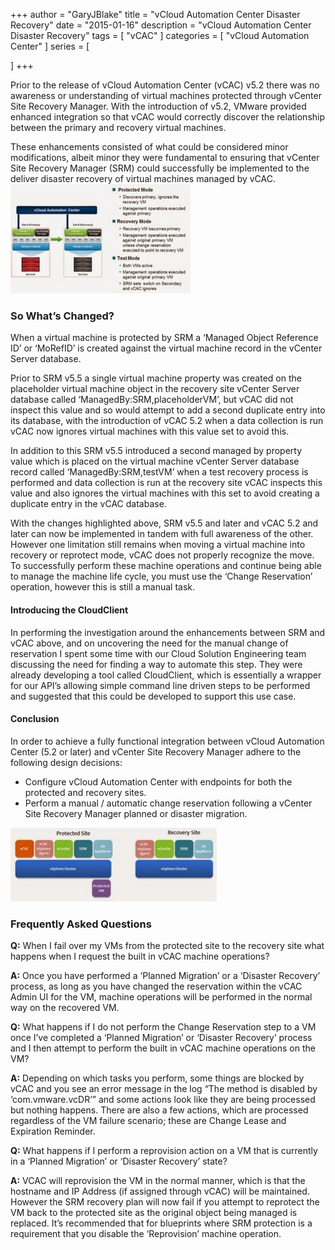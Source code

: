 +++
author = "GaryJBlake"
title = "vCloud Automation Center Disaster Recovery"
date = "2015-01-16"
description = "vCloud Automation Center Disaster Recovery"
tags = [
    "vCAC"
]
categories = [
    "vCloud Automation Center"
]
series = [

]
+++

Prior to the release of vCloud Automation Center (vCAC) v5.2 there was no awareness or understanding of virtual machines protected through vCenter Site Recovery Manager. With the introduction of v5.2, VMware provided enhanced integration so that vCAC would correctly discover the relationship between the primary and recovery virtual machines. 

These enhancements consisted of what could be considered minor modifications, albeit minor they were fundamental to ensuring that vCenter Site Recovery Manager (SRM) could successfully be implemented to the deliver disaster recovery of virtual machines managed by vCAC.
![](/archive/2015/srm-slide.png)

### So What’s Changed?

When a virtual machine is protected by SRM a ‘Managed Object Reference ID’ or ‘MoRefID’ is created against the virtual machine record in the vCenter Server database.

Prior to SRM v5.5 a single virtual machine property was created on the placeholder virtual machine object in the recovery site vCenter Server database called ‘ManagedBy:SRM,placeholderVM’, but vCAC did not inspect this value and so would attempt to add a second duplicate entry into its database, with the introduction of vCAC 5.2 when a data collection is run vCAC now ignores virtual machines with this value set to avoid this.

In addition to this SRM v5.5 introduced a second managed by property value which is placed on the virtual machine vCenter Server database record called ‘ManagedBy:SRM,testVM’ when a test recovery process is performed and data collection is run at the recovery site vCAC inspects this value and also ignores the virtual machines with this set to avoid creating a duplicate entry in the vCAC database.

With the changes highlighted above, SRM v5.5 and later and vCAC 5.2 and later can now be implemented in tandem with full awareness of the other. However one limitation still remains when moving a virtual machine into recovery or reprotect mode, vCAC does not properly recognize the move. To successfully perform these machine operations and continue being able to manage the machine life cycle, you must use the ‘Change Reservation’ operation, however this is still a manual task.

#### Introducing the CloudClient

In performing the investigation around the enhancements between SRM and vCAC above, and on uncovering the need for the manual change of reservation I spent some time with our Cloud Solution Engineering team discussing the need for finding a way to automate this step. They were already developing a tool called CloudClient, which is essentially a wrapper for our API’s allowing simple command line driven steps to be performed and suggested that this could be developed to support this use case.

#### Conclusion

In order to achieve a fully functional integration between vCloud Automation Center (5.2 or later) and vCenter Site Recovery Manager adhere to the following design decisions:

- Configure vCloud Automation Center with endpoints for both the protected and recovery sites.
- Perform a manual / automatic change reservation following a vCenter Site Recovery Manager planned or disaster migration.

![](/archive/2015/srm-platform.png)

### Frequently Asked Questions

**Q:** When I fail over my VMs from the protected site to the recovery site what happens when I request the built in vCAC machine operations?

**A:** Once you have performed a ‘Planned Migration’ or a ‘Disaster Recovery’ process, as long as you have changed the reservation within the vCAC Admin UI for the VM, machine operations will be performed in the normal way on the recovered VM.

**Q:** What happens if I do not perform the Change Reservation step to a VM once I’ve completed a ‘Planned Migration’ or ‘Disaster Recovery’ process and I then attempt to perform the built in vCAC machine operations on the VM?

**A:** Depending on which tasks you perform, some things are blocked by vCAC and you see an error message in the log “The method is disabled by ‘com.vmware.vcDR’” and some actions look like they are being processed but nothing happens. There are also a few actions, which are processed regardless of the VM failure scenario; these are Change Lease and Expiration Reminder.

**Q:** What happens if I perform a reprovision action on a VM that is currently in a ‘Planned Migration’ or ‘Disaster Recovery’ state?

**A:** VCAC will reprovision the VM in the normal manner, which is that the hostname and IP Address (if assigned through vCAC) will be maintained. However the SRM recovery plan will now fail if you attempt to reprotect the VM back to the protected site as the original object being managed is replaced. It’s recommended that for blueprints where SRM protection is a requirement that you disable the ‘Reprovision’ machine operation.